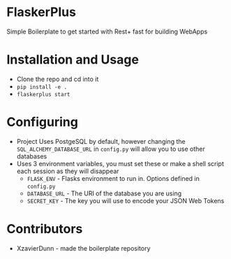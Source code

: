 
# FlaskerPlus

Simple Boilerplate to get started with Rest+ fast for building WebApps


# Installation and Usage

 - Clone the repo and cd into it
 - `pip install -e .`
 - `flaskerplus start`


# Configuring
 - Project Uses PostgeSQL by default, however changing the `SQL_ALCHEMY_DATABASE_URL`
 in `config.py` will allow you to use other databases
 - Uses 3 environment variables, you must set these or make a shell script each session as they will disappear
    * `FLASK_ENV` - Flasks environment to run in. Options defined in `config.py`
    * `DATABASE_URL` - The URI of the database you are using
    * `SECRET_KEY` - The key you will use to encode your JSON Web Tokens


# Contributors
 - XzavierDunn - made the boilerplate repository


